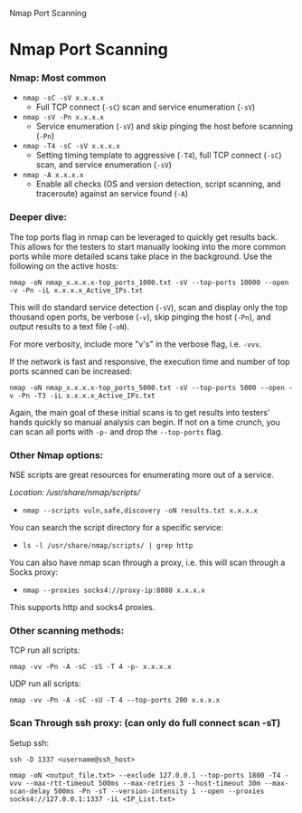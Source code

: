 Nmap Port Scanning

# Nmap Port Scanning

### Nmap: Most common

- `nmap -sC -sV x.x.x.x`
	- Full TCP connect (`-sC`) scan and service enumeration (`-sV`)
- `nmap -sV -Pn x.x.x.x`
	- Service enumeration (`-sV`) and skip pinging the host before scanning (`-Pn`)
- `nmap -T4 -sC -sV x.x.x.x`
	- Setting timing template to aggressive (`-T4`), full TCP connect (`-sC`) scan, and service enumeration (`-sV`)
- `nmap -A x.x.x.x`
	- Enable all checks (OS and version detection, script scanning, and traceroute) against an service found (`-A`)

### Deeper dive:

The top ports flag in nmap can be leveraged to quickly get results back. This allows for the testers to start manually looking into the more common ports while more detailed scans take place in the background. Use the following on the active hosts:
```
nmap -oN nmap_x.x.x.x-top_ports_1000.txt -sV --top-ports 10000 --open -v -Pn -iL x.x.x.x_Active_IPs.txt 
```
This will do standard service detection (`-sV`), scan and display only the top thousand open ports, be verbose (`-v`), skip pinging the host (`-Pn`), and output results to a text file (`-oN`).

For more verbosity, include more "v's" in the verbose flag, i.e. `-vvv`.

If the network is fast and responsive, the execution time and number of top ports scanned can be increased:
```
nmap -oN nmap_x.x.x.x-top_ports_5000.txt -sV --top-ports 5000 --open -v -Pn -T3 -iL x.x.x.x_Active_IPs.txt 
```
Again, the main goal of these initial scans is to get results into testers' hands quickly so manual analysis can begin. If not on a time crunch, you can scan all ports with `-p-` and drop the `--top-ports` flag.

### Other Nmap options: 

NSE scripts are great resources for enumerating more out of a service. 

*Location: /usr/share/nmap/scripts/*

- `nmap --scripts vuln,safe,discovery -oN results.txt x.x.x.x`

You can search the script directory for a specific service:
- `ls -l /usr/share/nmap/scripts/ | grep http`

You can also have nmap scan through a proxy, i.e. this will scan through a Socks proxy: 
- `nmap --proxies socks4://proxy-ip:8080 x.x.x.x`

This supports http and socks4 proxies. 

### Other scanning methods:
 
TCP run all scripts:
```
nmap -vv -Pn -A -sC -sS -T 4 -p- x.x.x.x
````
UDP run all scripts:
```
nmap -vv -Pn -A -sC -sU -T 4 --top-ports 200 x.x.x.x
```

### Scan Through ssh proxy: (can only do full connect scan -sT)

Setup ssh: 
```
ssh -D 1337 <username@ssh_host>
```
```
nmap -oN <output_file.txt> --exclude 127.0.0.1 --top-ports 1800 -T4 -vvv --max-rtt-timeout 500ms --max-retries 3 --host-timeout 30m --max-scan-delay 500ms -Pn -sT --version-intensity 1 --open --proxies socks4://127.0.0.1:1337 -iL <IP_List.txt>
```
